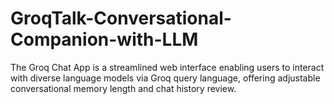 # GroqTalk-Conversational-Companion-with-LLM
The Groq Chat App is a streamlined web interface enabling users to interact with diverse language models via Groq query language, offering adjustable conversational memory length and chat history review.
